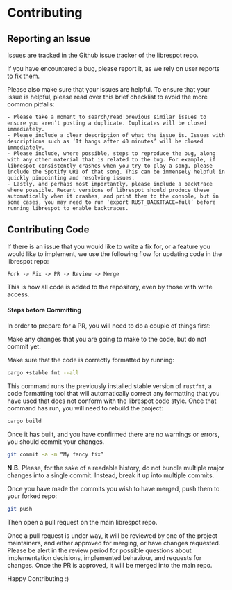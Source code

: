 # Contributing

## Reporting an Issue

Issues are tracked in the Github issue tracker of the librespot repo.

If you have encountered a bug, please report it, as we rely on user reports to fix them.

Please also make sure that your issues are helpful. To ensure that your issue is helpful, please read over this brief checklist to avoid the more common pitfalls:

	- Please take a moment to search/read previous similar issues to ensure you aren’t posting a duplicate. Duplicates will be closed immediately.
	- Please include a clear description of what the issue is. Issues with descriptions such as ‘It hangs after 40 minutes’ will be closed immediately.
	- Please include, where possible, steps to reproduce the bug, along with any other material that is related to the bug. For example, if librespot consistently crashes when you try to play a song, please include the Spotify URI of that song. This can be immensely helpful in quickly pinpointing and resolving issues.
	- Lastly, and perhaps most importantly, please include a backtrace where possible. Recent versions of librespot should produce these automatically when it crashes, and print them to the console, but in some cases, you may need to run ‘export RUST_BACKTRACE=full’ before running librespot to enable backtraces.

## Contributing Code

If there is an issue that you would like to write a fix for, or a feature you would like to implement, we use the following flow for updating code in the librespot repo:

```
Fork -> Fix -> PR -> Review -> Merge
```

This is how all code is added to the repository, even by those with write access.

#### Steps before Committing

In order to prepare for a PR, you will need to do a couple of things first:

Make any changes that you are going to make to the code, but do not commit yet.

Make sure that the code is correctly formatted by running:
```bash
cargo +stable fmt --all
```

This command runs the previously installed stable version of ```rustfmt```, a code formatting tool that will automatically correct any formatting that you have used that does not conform with the librespot code style. Once that command has run, you will need to rebuild the project:

```bash
cargo build
```

Once it has built, and you have confirmed there are no warnings or errors, you should commit your changes.

```bash
git commit -a -m “My fancy fix”
```

**N.B.** Please, for the sake of a readable history, do not bundle multiple major changes into a single commit. Instead, break it up into multiple commits.

Once you have made the commits you wish to have merged, push them to your forked repo:

```bash
git push
```

Then open a pull request on the main librespot repo.

Once a pull request is under way, it will be reviewed by one of the project maintainers, and either approved for merging, or have changes requested. Please be alert in the review period for possible questions about implementation decisions, implemented behaviour, and requests for changes. Once the PR is approved, it will be merged into the main repo.

Happy Contributing :)

